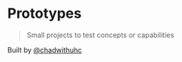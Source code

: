 # Prototypes

> Small projects to test concepts or capabilities

Built by [@chadwithuhc](https://github.com/chadwithuhc)
